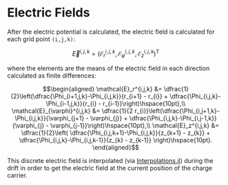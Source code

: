 # Electric Fields

After the electric potential is calculated, the electric field is calculated for each grid point ``(i,j,k)``:

```math
\vec{E}^{i,j,k} = \left( \mathcal{E}_r^{i,j,k}, \mathcal{E}_{\varphi}^{i,j,k}, \mathcal{E}_z^{i,j,k} \right)^{\mathsf{T}}
```

where the elements are the means of the electric field in each direction calculated as finite differences:

```math
\begin{aligned}
	\mathcal{E}_r^{i,j,k} &= \dfrac{1}{2}\left(\dfrac{\Phi_{i+1,j,k}-\Phi_{i,j,k}}{r_{i+1} - r_{i}} + \dfrac{\Phi_{i,j,k}-\Phi_{i-1,j,k}}{r_{i} - r_{i-1}}\right)\hspace{10pt},\\
	\mathcal{E}_{\varphi}^{i,j,k} &= \dfrac{1}{2 r_{i}}\left(\dfrac{\Phi_{i,j+1,k}-\Phi_{i,j,k}}{\varphi_{j+1} - \varphi_{j}} + \dfrac{\Phi_{i,j,k}-\Phi_{i,j-1,k}}{\varphi_{j} - \varphi_{j-1}}\right)\hspace{10pt},\\
	\mathcal{E}_z^{i,j,k} &= \dfrac{1}{2}\left( \dfrac{\Phi_{i,j,k+1}-\Phi_{i,j,k}}{z_{k+1} - z_{k}} + \dfrac{\Phi_{i,j,k}-\Phi_{i,j,k-1}}{z_{k} - z_{k-1}} \right)\hspace{10pt}.
\end{aligned}
```

This discrete electric field is interpolated (via [Interpolations.jl](https://github.com/JuliaMath/Interpolations.jl)) 
during the drift in order to get the electric field at the current position of the charge carrier.